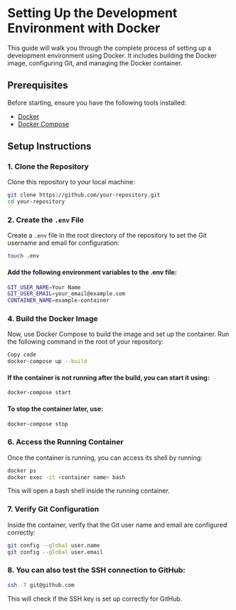 # Setting Up the Development Environment with Docker

This guide will walk you through the complete process of setting up a development environment using Docker. It includes building the Docker image, configuring Git, and managing the Docker container.

## Prerequisites

Before starting, ensure you have the following tools installed:
- [Docker](https://www.docker.com/products/docker-desktop)
- [Docker Compose](https://docs.docker.com/compose/)

## Setup Instructions

### 1. Clone the Repository

Clone this repository to your local machine:

```bash
git clone https://github.com/your-repository.git
cd your-repository
```
### 2. Create the `.env` File

Create a `.env` file in the root directory of the repository to set the Git username and email for configuration:

```bash
touch .env
```
#### Add the following environment variables to the .env file:

```bash
GIT_USER_NAME=Your Name
GIT_USER_EMAIL=your_email@example.com
CONTAINER_NAME=example-container
```
### 4. Build the Docker Image
Now, use Docker Compose to build the image and set up the container. Run the following command in the root of your repository:

```bash
Copy code
docker-compose up --build
```
#### If the container is not running after the build, you can start it using:

```bash
docker-compose start
```
#### To stop the container later, use:

```bash
docker-compose stop
```
### 6. Access the Running Container
Once the container is running, you can access its shell by running:

```bash
docker ps
docker exec -it <container name> bash
```
This will open a bash shell inside the running container.

### 7. Verify Git Configuration
Inside the container, verify that the Git user name and email are configured correctly:

```bash
git config --global user.name
git config --global user.email
```
### 8. You can also test the SSH connection to GitHub:

```bash
ssh -T git@github.com
```
This will check if the SSH key is set up correctly for GitHub.


